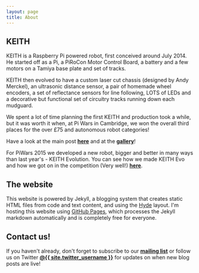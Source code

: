 ```yaml
---
layout: page
title: About
---
```


## KEITH

KEITH is a Raspberry Pi powered robot, first conceived around July 2014. He started off as a Pi, a PiRoCon Motor Control Board, a battery and a few motors on a Tamiya base plate and set of tracks.

KEITH then evolved to have a custom laser cut chassis (designed by Andy Merckel), an ultrasonic distance sensor, a pair of homemade wheel encoders, a set of reflectance sensors for line following, LOTS of LEDs and a decorative but functional set of circuitry tracks running down each mudguard.

We spent a lot of time planning the first KEITH and production took a while, but it was worth it when, at Pi Wars in Cambridge, we won the overall third places for the over £75 and autonomous robot categories!

 Have a look at the main post <a href="/KEITH-2014"><b>here</b></a> and at the <a href="/gallery"><b>gallery</b></a>!

For PiWars 2015 we developed a new robot, bigger and better in many ways than last year's - KEITH Evolution. You can see how we made KEITH Evo and how we got on in the competition (Very well!) <a href="/KEITH-Evo"><b>here</b></a>.

## The website

This website is powered by Jekyll, a blogging system that creates static HTML files from code and text content, and using the <a href="http://hyde.getpoole.com/">Hyde</a> layout. I'm hosting this website using <a href="https://pages.github.com/">GitHub Pages</a>, which processes the Jekyll markdown automatically and is completely free for everyone.

## Contact us!

<p>If you haven't already, don't forget to subscribe to our <a href="http://eepurl.com/bwu2Cj"><b>mailing list</b></a> or follow us on Twitter <a href="http://www.twitter.com/{{ site.twitter_username }}"><b>@{{ site.twitter_username }}</b></a> for updates on when new blog posts are live!</p>
